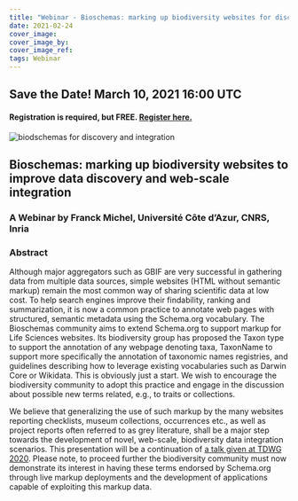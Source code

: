 ```yaml
---
title: "Webinar - Bioschemas: marking up biodiversity websites for discovery and web-scale integration"
date: 2021-02-24
cover_image: 
cover_image_by: 
cover_image_ref: 
tags: Webinar
---
```

## Save the Date!  March 10, 2021 16:00 UTC
 
#### Registration is required, but FREE.  [Register here.](https://zoom.us/meeting/register/tJ0pfuugqj0qEtORUXgGHAJAM8eg6w6cVURA) &nbsp; <br />

<img src="https://static.tdwg.org/images/articles/webinars/2021-02-bioschemas-franck-michel-webinar.png" alt="biodschemas for discovery and integration" width="" height="" />
 
## Bioschemas:  marking up biodiversity websites to improve data discovery and web-scale integration
 
### A Webinar by Franck Michel, Université Côte d’Azur, CNRS, Inria

### Abstract

Although major aggregators such as GBIF are very successful in gathering data from multiple data sources, simple websites (HTML without semantic markup) remain the most common way of sharing scientific data at low cost. To help search engines improve their findability, ranking and summarization, it is now a common practice to annotate web pages with structured, semantic metadata using the Schema.org vocabulary. The Bioschemas community aims to extend Schema.org to support markup for Life Sciences websites. Its biodiversity group has proposed the Taxon type to support the annotation of any webpage denoting taxa, TaxonName to support more specifically the annotation of taxonomic names registries, and guidelines describing how to leverage existing vocabularies such as Darwin Core or Wikidata. This is obviously just a start. We wish to encourage the biodiversity community to adopt this practice and engage in the discussion about possible new terms related, e.g., to traits or collections. 

We believe that generalizing the use of such markup by the many websites reporting checklists, museum collections, occurrences etc., as well as project  reports often referred to as grey literature, shall be a major step towards the development of novel, web-scale, biodiversity data integration scenarios. This presentation will be a continuation of [a talk given at TDWG 2020](https://biss.pensoft.net/article/59046/list/19/). Please note, to proceed further the biodiversity community must now demonstrate its interest in having these terms endorsed by Schema.org through live markup deployments and the development of applications capable of exploiting this markup data.
